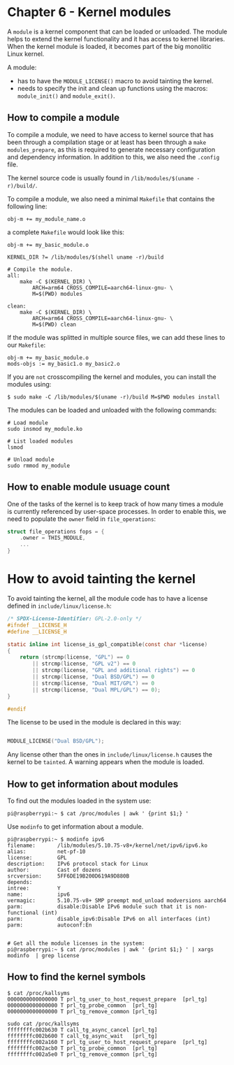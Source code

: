 
# Chapter 6 - Kernel modules

A `module` is a kernel component that can be loaded or unloaded. The module helps
to extend the kernel functionality and it has access to kernel libraries. When
the kernel module is loaded, it becomes part of the big monolitic Linux kernel.

A module:

- has to have the `MODULE_LICENSE()` macro to avoid tainting the kernel.
- needs to specify the init and clean up functions using the macros:
`module_init()` and `module_exit()`.


## How to compile a module

To compile a module, we need to have access to kernel source that has been
through a compilation stage or at least has been through a
`make modules_prepare`, as this is required to generate necessary
configuration and dependency information. In addition to this, we also need
the `.config` file.

The kernel source code is usually found in
`/lib/modules/$(uname -r)/build/`.

To compile a module, we also need a minimal `Makefile` that contains the
following line:

```
obj-m += my_module_name.o
```

a complete `Makefile` would look like this:

```
obj-m += my_basic_module.o

KERNEL_DIR ?= /lib/modules/$(shell uname -r)/build

# Compile the module.
all:
	make -C $(KERNEL_DIR) \
		ARCH=arm64 CROSS_COMPILE=aarch64-linux-gnu- \
		M=$(PWD) modules

clean:
	make -C $(KERNEL_DIR) \
		ARCH=arm64 CROSS_COMPILE=aarch64-linux-gnu- \
		M=$(PWD) clean
```

If the module was splitted in multiple source files, we can add these lines
to our `Makefile`:

```
obj-m += my_basic_module.o
mods-objs := my_basic1.o my_basic2.o
```

If you are `not` crosscompiling the kernel and modules, you can install the
modules using:


```shell
$ sudo make -C /lib/modules/$(uname -r)/build M=$PWD modules install
```

The modules can be loaded and unloaded with the following commands:


```shell
# Load module
sudo insmod my_module.ko

# List loaded modules
lsmod

# Unload module
sudo rmmod my_module
```

## How to enable module usuage count

One of the tasks of the kernel is to keep track of how many times a module
is currently referenced by user-space processes. In order to enable this, we
need to populate the `owner` field in `file_operations`:

```c
struct file_operations fops = {
    .owner = THIS_MODULE,
    ...
}
```

# How to avoid tainting the kernel

To avoid tainting the kernel, all the module code has to have a license defined
in `include/linux/license.h`:


```c
/* SPDX-License-Identifier: GPL-2.0-only */
#ifndef __LICENSE_H
#define __LICENSE_H

static inline int license_is_gpl_compatible(const char *license)
{
	return (strcmp(license, "GPL") == 0
		|| strcmp(license, "GPL v2") == 0
		|| strcmp(license, "GPL and additional rights") == 0
		|| strcmp(license, "Dual BSD/GPL") == 0
		|| strcmp(license, "Dual MIT/GPL") == 0
		|| strcmp(license, "Dual MPL/GPL") == 0);
}

#endif
```

The license to be used in the module is declared in this way:

```c

MODULE_LICENSE("Dual BSD/GPL");
```

Any license other than the ones in `include/linux/license.h` causes the
kernel to be `tainted`. A warning appears when the module is loaded.


## How to get information about modules


To find out the modules loaded in the system use:

```shell
pi@raspberrypi:~ $ cat /proc/modules | awk ' {print $1;} '
```

Use `modinfo` to get information about a module.

```shell
pi@raspberrypi:~ $ modinfo ipv6
filename:       /lib/modules/5.10.75-v8+/kernel/net/ipv6/ipv6.ko
alias:          net-pf-10
license:        GPL
description:    IPv6 protocol stack for Linux
author:         Cast of dozens
srcversion:     5FF6DE19B200D619A9D880B
depends:
intree:         Y
name:           ipv6
vermagic:       5.10.75-v8+ SMP preempt mod_unload modversions aarch64
parm:           disable:Disable IPv6 module such that it is non-functional (int)
parm:           disable_ipv6:Disable IPv6 on all interfaces (int)
parm:           autoconf:En


# Get all the module licenses in the system:
pi@raspberrypi:~ $ cat /proc/modules | awk ' {print $1;} ' | xargs modinfo  | grep license

```

## How to find the kernel symbols


```shell
$ cat /proc/kallsyms
0000000000000000 T prl_tg_user_to_host_request_prepare	[prl_tg]
0000000000000000 T prl_tg_probe_common	[prl_tg]
0000000000000000 T prl_tg_remove_common	[prl_tg]

sudo cat /proc/kallsyms
ffffffffc002b630 T call_tg_async_cancel	[prl_tg]
ffffffffc002b600 T call_tg_async_wait	[prl_tg]
ffffffffc002a160 T prl_tg_user_to_host_request_prepare	[prl_tg]
ffffffffc002acb0 T prl_tg_probe_common	[prl_tg]
ffffffffc002a5e0 T prl_tg_remove_common	[prl_tg]
```


